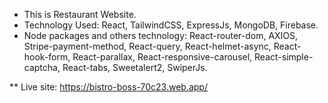 * This is Restaurant Website.
* Technology Used: React, TailwindCSS, ExpressJs, MongoDB, Firebase.
* Node packages and others technology: React-router-dom, AXIOS, Stripe-payment-method, React-query, React-helmet-async, React-hook-form, React-parallax, React-responsive-carousel, React-simple-captcha, React-tabs, Sweetalert2, SwiperJs.

** Live site: https://bistro-boss-70c23.web.app/